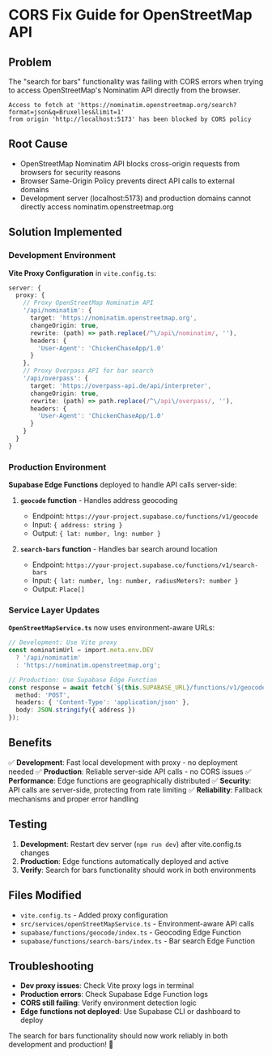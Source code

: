 # CORS Fix Guide for OpenStreetMap API

## Problem
The "search for bars" functionality was failing with CORS errors when trying to access OpenStreetMap's Nominatim API directly from the browser.

```
Access to fetch at 'https://nominatim.openstreetmap.org/search?format=json&q=Bruxelles&limit=1' 
from origin 'http://localhost:5173' has been blocked by CORS policy
```

## Root Cause
- OpenStreetMap Nominatim API blocks cross-origin requests from browsers for security reasons
- Browser Same-Origin Policy prevents direct API calls to external domains
- Development server (localhost:5173) and production domains cannot directly access nominatim.openstreetmap.org

## Solution Implemented

### Development Environment
**Vite Proxy Configuration** in `vite.config.ts`:
```typescript
server: {
  proxy: {
    // Proxy OpenStreetMap Nominatim API
    '/api/nominatim': {
      target: 'https://nominatim.openstreetmap.org',
      changeOrigin: true,
      rewrite: (path) => path.replace(/^\/api\/nominatim/, ''),
      headers: {
        'User-Agent': 'ChickenChaseApp/1.0'
      }
    },
    // Proxy Overpass API for bar search
    '/api/overpass': {
      target: 'https://overpass-api.de/api/interpreter',
      changeOrigin: true,
      rewrite: (path) => path.replace(/^\/api\/overpass/, ''),
      headers: {
        'User-Agent': 'ChickenChaseApp/1.0'
      }
    }
  }
}
```

### Production Environment
**Supabase Edge Functions** deployed to handle API calls server-side:

1. **`geocode` function** - Handles address geocoding
   - Endpoint: `https://your-project.supabase.co/functions/v1/geocode`
   - Input: `{ address: string }`
   - Output: `{ lat: number, lng: number }`

2. **`search-bars` function** - Handles bar search around location
   - Endpoint: `https://your-project.supabase.co/functions/v1/search-bars`
   - Input: `{ lat: number, lng: number, radiusMeters?: number }`
   - Output: `Place[]`

### Service Layer Updates
**`OpenStreetMapService.ts`** now uses environment-aware URLs:

```typescript
// Development: Use Vite proxy
const nominatimUrl = import.meta.env.DEV 
  ? '/api/nominatim' 
  : 'https://nominatim.openstreetmap.org';

// Production: Use Supabase Edge Function
const response = await fetch(`${this.SUPABASE_URL}/functions/v1/geocode`, {
  method: 'POST',
  headers: { 'Content-Type': 'application/json' },
  body: JSON.stringify({ address })
});
```

## Benefits
✅ **Development**: Fast local development with proxy - no deployment needed
✅ **Production**: Reliable server-side API calls - no CORS issues
✅ **Performance**: Edge functions are geographically distributed
✅ **Security**: API calls are server-side, protecting from rate limiting
✅ **Reliability**: Fallback mechanisms and proper error handling

## Testing
1. **Development**: Restart dev server (`npm run dev`) after vite.config.ts changes
2. **Production**: Edge functions automatically deployed and active
3. **Verify**: Search for bars functionality should work in both environments

## Files Modified
- `vite.config.ts` - Added proxy configuration
- `src/services/openStreetMapService.ts` - Environment-aware API calls
- `supabase/functions/geocode/index.ts` - Geocoding Edge Function
- `supabase/functions/search-bars/index.ts` - Bar search Edge Function

## Troubleshooting
- **Dev proxy issues**: Check Vite proxy logs in terminal
- **Production errors**: Check Supabase Edge Function logs
- **CORS still failing**: Verify environment detection logic
- **Edge functions not deployed**: Use Supabase CLI or dashboard to deploy

The search for bars functionality should now work reliably in both development and production! 🎉